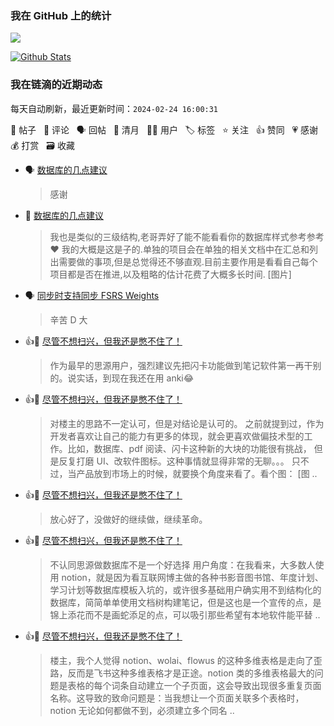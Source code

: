 ### 我在 GitHub 上的统计

<a title="Hits" target="_blank" href="https://github.com/Crowds21/Crowds21"><img src="https://hits.b3log.org/crowds21/crowds21.svg"></a>

[![Github Stats](https://github-readme-stats.vercel.app/api?username=crowds21&theme=tokyonight&show_icons=true)](https://github.com/crowds21)

<!--events start -->

### 我在链滴的近期动态

每天自动刷新，最近更新时间：`2024-02-24 16:00:31`

📝 帖子 &nbsp; 💬 评论 &nbsp; 🗣 回帖 &nbsp; 🌙 清月 &nbsp; 👨‍💻 用户 &nbsp; 🏷️ 标签 &nbsp; ⭐️ 关注 &nbsp; 👍 赞同 &nbsp; 💗 感谢 &nbsp; 💰 打赏 &nbsp; 🗃 收藏

* 🗣 [数据库的几点建议](https://ld246.com/article/1708596790439/comment/1708700782707#comments)

  > 感谢
* 💬 [数据库的几点建议](https://ld246.com/article/1708596790439/comment/1708696003872#comments)

  > 我也是类似的三级结构,老哥弄好了能不能看看你的数据库样式参考参考 ❤️ 我的大概是这是子的.单独的项目会在单独的相关文档中在汇总和列出需要做的事项,但是总觉得还不够直观.目前主要作用是看看自己每个项目都是否在推进,以及粗略的估计花费了大概多长时间. [图片]
* 🗣 [同步时支持同步 FSRS Weights](https://ld246.com/article/1708694192358/comment/1708695552593#comments)

  > 辛苦 D 大
* 👍💬 [尽管不想扫兴，但我还是憋不住了！](https://ld246.com/article/1708517089764/comment/1708660739669#comments)

  > 作为最早的思源用户，强烈建议先把闪卡功能做到笔记软件第一再干别的。说实话，到现在我还在用 anki😂
* 👍💬 [尽管不想扫兴，但我还是憋不住了！](https://ld246.com/article/1708517089764/comment/1708654880246#comments)

  > 对楼主的思路不一定认可，但是对结论是认可的。 之前就提到过，作为开发者喜欢让自己的能力有更多的体现，就会更喜欢做偏技术型的工作。比如，数据库、pdf 阅读、闪卡这种新的大块的功能很有挑战， 但是反复打磨 UI、改软件图标。这种事情就显得非常的无聊。。。 只不过，当产品放到市场上的时候，就要换个角度来看了。看个图： [图 ..
* 👍💬 [尽管不想扫兴，但我还是憋不住了！](https://ld246.com/article/1708517089764/comment/1708528630564#comments)

  > 放心好了，没做好的继续做，继续革命。
* 👍💬 [尽管不想扫兴，但我还是憋不住了！](https://ld246.com/article/1708517089764/comment/1708524453073#comments)

  > 不认同思源做数据库不是一个好选择 用户角度：在我看来，大多数人使用 notion，就是因为看互联网博主做的各种书影音图书馆、年度计划、学习计划等数据库模板入坑的，或许很多基础用户确实用不到结构化的数据库，简简单单使用文档树构建笔记，但是这也是一个宣传的点，是锦上添花而不是画蛇添足的点，可以吸引那些希望有本地软件能平替  ..
* 👍💬 [尽管不想扫兴，但我还是憋不住了！](https://ld246.com/article/1708517089764/comment/1708524865784#comments)

  > 楼主，我个人觉得 notion、wolai、flowus 的这种多维表格是走向了歪路，反而是飞书这种多维表格才是正途。notion 类的多维表格最大的问题是表格的每个词条自动建立一个子页面，这会导致出现很多重复页面名称。这导致的致命问题是：当我想让一个页面关联多个表格时，notion 无论如何都做不到，必须建立多个同名 ..


<!--events end -->
